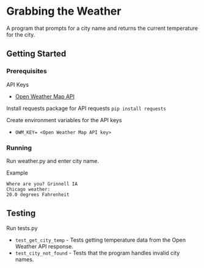 # Grabbing the Weather
A program that prompts for a city name and returns the current temperature for the city.

## Getting Started
### Prerequisites
API Keys
* [Open Weather Map API](http://openweathermap.org/appid)

Install requests package for API requests 
```pip install requests```

Create environment variables for the API keys
* ```OWM_KEY= <Open Weather Map API key>```
### Running
Run weather.py and enter city name.

Example
```
Where are you? Grinnell IA 
Chicago weather:
20.0 degrees Fahrenheit 
```

## Testing
Run tests.py

* ```test_get_city_temp``` - Tests getting temperature data from the Open Weather API response.
* ```test_city_not_found``` - Tests that the program handles invalid city names.
